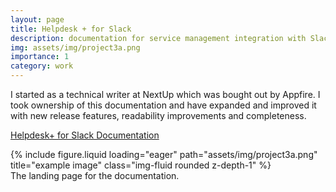 ```yaml
---
layout: page
title: Helpdesk + for Slack
description: documentation for service management integration with Slack
img: assets/img/project3a.png
importance: 1
category: work
---
```


I started as a technical writer at NextUp which was bought out by Appfire. I took ownership of this documentation and have expanded and improved it with new release features, readability improvements and completeness.

<a href="https://appfire.atlassian.net/wiki/spaces/HFS/overview">Helpdesk+ for Slack Documentation</a>

<div class="row">
    <div class="col-sm mt-3 mt-md-0">
        {% include figure.liquid loading="eager" path="assets/img/project3a.png" title="example image" class="img-fluid rounded z-depth-1" %}
    </div>
</div>
<div class="caption">
    The landing page for the documentation.
</div>

